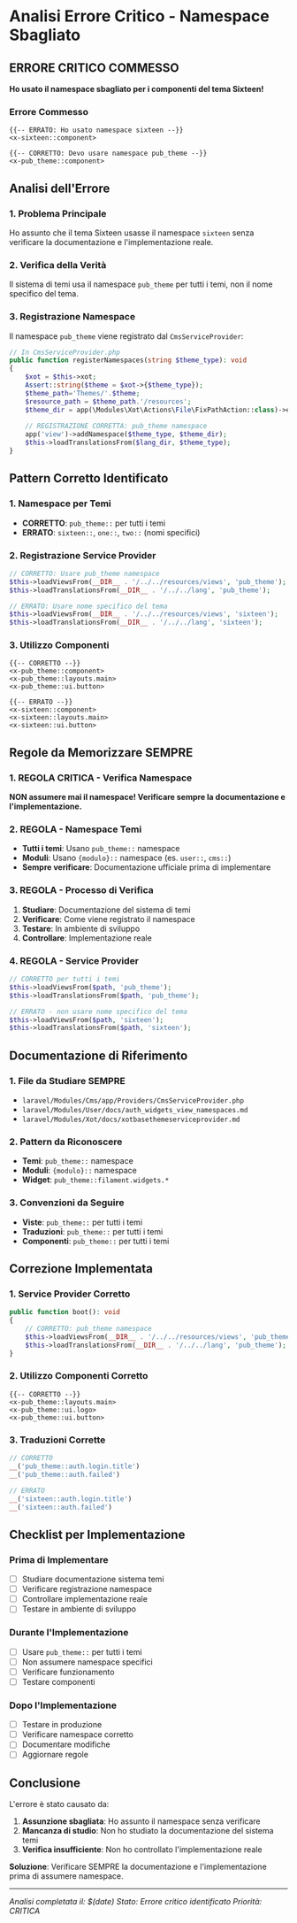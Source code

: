 # Analisi Errore Critico - Namespace Sbagliato

## ERRORE CRITICO COMMESSO

**Ho usato il namespace sbagliato per i componenti del tema Sixteen!**

### Errore Commesso
```blade
{{-- ERRATO: Ho usato namespace sixteen --}}
<x-sixteen::component>

{{-- CORRETTO: Devo usare namespace pub_theme --}}
<x-pub_theme::component>
```

## Analisi dell'Errore

### 1. Problema Principale
Ho assunto che il tema Sixteen usasse il namespace `sixteen` senza verificare la documentazione e l'implementazione reale.

### 2. Verifica della Verità
Il sistema di temi usa il namespace `pub_theme` per tutti i temi, non il nome specifico del tema.

### 3. Registrazione Namespace
Il namespace `pub_theme` viene registrato dal `CmsServiceProvider`:

```php
// In CmsServiceProvider.php
public function registerNamespaces(string $theme_type): void
{
    $xot = $this->xot;
    Assert::string($theme = $xot->{$theme_type});
    $theme_path='Themes/'.$theme;
    $resource_path = $theme_path.'/resources';
    $theme_dir = app(\Modules\Xot\Actions\File\FixPathAction::class)->execute(base_path($resource_path.'/views'));
    
    // REGISTRAZIONE CORRETTA: pub_theme namespace
    app('view')->addNamespace($theme_type, $theme_dir);
    $this->loadTranslationsFrom($lang_dir, $theme_type);
}
```

## Pattern Corretto Identificato

### 1. Namespace per Temi
- **CORRETTO**: `pub_theme::` per tutti i temi
- **ERRATO**: `sixteen::`, `one::`, `two::` (nomi specifici)

### 2. Registrazione Service Provider
```php
// CORRETTO: Usare pub_theme namespace
$this->loadViewsFrom(__DIR__ . '/../../resources/views', 'pub_theme');
$this->loadTranslationsFrom(__DIR__ . '/../../lang', 'pub_theme');

// ERRATO: Usare nome specifico del tema
$this->loadViewsFrom(__DIR__ . '/../../resources/views', 'sixteen');
$this->loadTranslationsFrom(__DIR__ . '/../../lang', 'sixteen');
```

### 3. Utilizzo Componenti
```blade
{{-- CORRETTO --}}
<x-pub_theme::component>
<x-pub_theme::layouts.main>
<x-pub_theme::ui.button>

{{-- ERRATO --}}
<x-sixteen::component>
<x-sixteen::layouts.main>
<x-sixteen::ui.button>
```

## Regole da Memorizzare SEMPRE

### 1. REGOLA CRITICA - Verifica Namespace
**NON assumere mai il namespace! Verificare sempre la documentazione e l'implementazione.**

### 2. REGOLA - Namespace Temi
- **Tutti i temi**: Usano `pub_theme::` namespace
- **Moduli**: Usano `{modulo}::` namespace (es. `user::`, `cms::`)
- **Sempre verificare**: Documentazione ufficiale prima di implementare

### 3. REGOLA - Processo di Verifica
1. **Studiare**: Documentazione del sistema di temi
2. **Verificare**: Come viene registrato il namespace
3. **Testare**: In ambiente di sviluppo
4. **Controllare**: Implementazione reale

### 4. REGOLA - Service Provider
```php
// CORRETTO per tutti i temi
$this->loadViewsFrom($path, 'pub_theme');
$this->loadTranslationsFrom($path, 'pub_theme');

// ERRATO - non usare nome specifico del tema
$this->loadViewsFrom($path, 'sixteen');
$this->loadTranslationsFrom($path, 'sixteen');
```

## Documentazione di Riferimento

### 1. File da Studiare SEMPRE
- `laravel/Modules/Cms/app/Providers/CmsServiceProvider.php`
- `laravel/Modules/User/docs/auth_widgets_view_namespaces.md`
- `laravel/Modules/Xot/docs/xotbasethemeserviceprovider.md`

### 2. Pattern da Riconoscere
- **Temi**: `pub_theme::` namespace
- **Moduli**: `{modulo}::` namespace
- **Widget**: `pub_theme::filament.widgets.*`

### 3. Convenzioni da Seguire
- **Viste**: `pub_theme::` per tutti i temi
- **Traduzioni**: `pub_theme::` per tutti i temi
- **Componenti**: `pub_theme::` per tutti i temi

## Correzione Implementata

### 1. Service Provider Corretto
```php
public function boot(): void
{
    // CORRETTO: pub_theme namespace
    $this->loadViewsFrom(__DIR__ . '/../../resources/views', 'pub_theme');
    $this->loadTranslationsFrom(__DIR__ . '/../../lang', 'pub_theme');
}
```

### 2. Utilizzo Componenti Corretto
```blade
{{-- CORRETTO --}}
<x-pub_theme::layouts.main>
<x-pub_theme::ui.logo>
<x-pub_theme::ui.button>
```

### 3. Traduzioni Corrette
```php
// CORRETTO
__('pub_theme::auth.login.title')
__('pub_theme::auth.failed')

// ERRATO
__('sixteen::auth.login.title')
__('sixteen::auth.failed')
```

## Checklist per Implementazione

### Prima di Implementare
- [ ] Studiare documentazione sistema temi
- [ ] Verificare registrazione namespace
- [ ] Controllare implementazione reale
- [ ] Testare in ambiente di sviluppo

### Durante l'Implementazione
- [ ] Usare `pub_theme::` per tutti i temi
- [ ] Non assumere namespace specifici
- [ ] Verificare funzionamento
- [ ] Testare componenti

### Dopo l'Implementazione
- [ ] Testare in produzione
- [ ] Verificare namespace corretto
- [ ] Documentare modifiche
- [ ] Aggiornare regole

## Conclusione

L'errore è stato causato da:
1. **Assunzione sbagliata**: Ho assunto il namespace senza verificare
2. **Mancanza di studio**: Non ho studiato la documentazione del sistema temi
3. **Verifica insufficiente**: Non ho controllato l'implementazione reale

**Soluzione**: Verificare SEMPRE la documentazione e l'implementazione prima di assumere namespace.

---

*Analisi completata il: $(date)*
*Stato: Errore critico identificato*
*Priorità: CRITICA* 